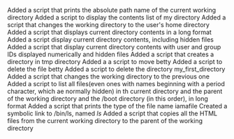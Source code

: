 Added a script that prints the absolute path name of the current working directory
Added a script to display the contents list of my directory
Added a script that changes the working directory to the user's home directory
Added a script that displays current directory contents in a long format
Added a script display current directory contents, including hidden files
Added a script that display current directory contents with user and group IDs displayed numerically and hidden files
Added a script that creates a directory in tmp directory
Added a a script to move betty
Added a script to delete the file betty
Added a script to delete the directory my_first_directory
Added a script that changes the working directory to the previous one
Added a script to list all files(even ones with names beginning with a period character, which ae normally hidden) in th current directory and the parent of the working directory and the /boot directory (in this order), in long format
Added a script that prints the type of the file name iamafile
Created a symbolic link to /bin/ls, named _ls_
Added a script that copies all the HTML files from the current working directory to the parent of the working directory

